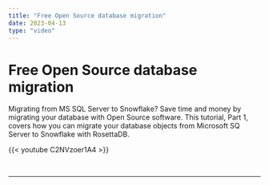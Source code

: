 ```yaml
---
title: "Free Open Source database migration"
date: 2023-04-13
type: "video"
---
```


# Free Open Source database migration

Migrating from MS SQL Server to Snowflake?
Save time and money by migrating your database with Open Source software.  This tutorial, Part 1, covers how you can migrate your database objects from Microsoft SQ Server to Snowflake with RosettaDB.

{{< youtube C2NVzoer1A4 >}}

<br>

---